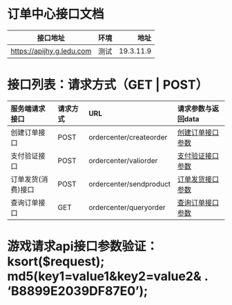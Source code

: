 # 订单中心接口文档
接口地址|环境|地址
--|:--:|--:
https://apijhy.g.ledu.com|测试|19.3.11.9

# 接口列表：请求方式（GET | POST）
服务端请求接口|请求方式|URL|请求参数与返回data
:--|:--|:--|:--
创建订单接口      |POST|ordercenter/createorder|[创建订单接口参数]("createorder")
支付验证接口      |POST|ordercenter/valiorder  |[支付验证接口参数]("createorder")
订单发货(消费)接口|POST|ordercenter/sendproduct |[订单发货接口参数]("createorder")
查询订单接口       |GET |ordercenter/queryorder |[查询订单接口参数]("createorder")

# 游戏请求api接口参数验证：ksort($request); md5(key1=value1&key2=value2& . ‘B8899E2039DF87E0’);

